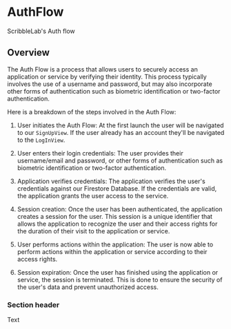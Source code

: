 # AuthFlow

ScribbleLab's Auth flow

## Overview

The Auth Flow is a process that allows users to securely access an application or service by verifying their identity. This process typically involves the use of a username and password, but may also incorporate other forms of authentication such as biometric identification or two-factor authentication.

Here is a breakdown of the steps involved in the Auth Flow:

1. User initiates the Auth Flow: At the first launch the user will be navigated to our ``SignUpView``. If the user already has an account they'll be navigated to the ``LogInView``.

2. User enters their login credentials: The user provides their username/email and password, or other forms of authentication such as biometric identification or two-factor authentication.

3. Application verifies credentials: The application verifies the user's credentials against our Firestore Database. If the credentials are valid, the application grants the user access to the service.

4. Session creation: Once the user has been authenticated, the application creates a session for the user. This session is a unique identifier that allows the application to recognize the user and their access rights for the duration of their visit to the application or service.

5. User performs actions within the application: The user is now able to perform actions within the application or service according to their access rights.

6. Session expiration: Once the user has finished using the application or service, the session is terminated. This is done to ensure the security of the user's data and prevent unauthorized access.

### Section header

<!--@START_MENU_TOKEN@-->Text<!--@END_MENU_TOKEN@-->
